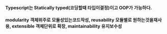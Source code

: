 #### Typescript는 Statically typed(코딩할때 타입이결정)이고 OOP가 가능하다.

#### modularity 객체위주로 모듈성있는코드작성, reusability 모듈별로 원하는것을재사용, extensible 객체단위로 확장, maintainability 유지보수성
